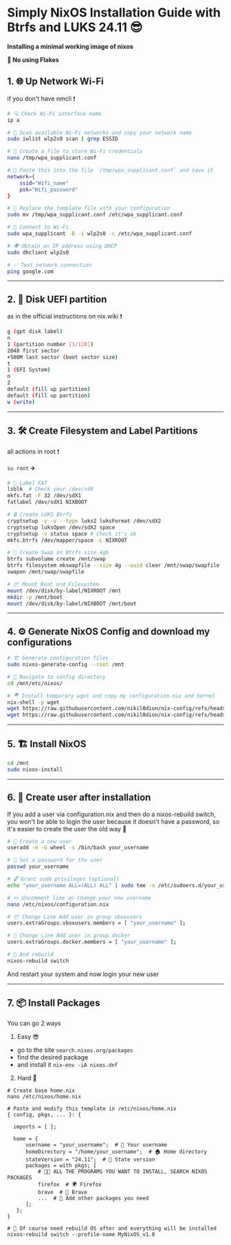 # Simply NixOS Installation Guide with Btrfs and LUKS 24.11 😎

**Installing a minimal working image of nixos**

**🛑 No using Flakes**

## 1. 🌐 Up Network Wi-Fi 

if you don't have nmcli ❗

```sh
# 🔍 Check Wi-Fi interface name  
ip a  

# 📡 Scan available Wi-Fi networks and copy your network name  
sudo iwlist wlp2s0 scan | grep ESSID  

# 📝 Create a file to store Wi-Fi credentials  
nano /tmp/wpa_supplicant.conf  

# 📌 Paste this into the file `/tmp/wpa_supplicant.conf` and save it  
network={  
    ssid="Wifi_name"  
    psk="Wifi_password"  
}  

# 🔄 Replace the template file with your configuration  
sudo mv /tmp/wpa_supplicant.conf /etc/wpa_supplicant.conf  

# 🔗 Connect to Wi-Fi  
sudo wpa_supplicant -B -i wlp2s0 -c /etc/wpa_supplicant.conf  

# 🌍 Obtain an IP address using DHCP  
sudo dhclient wlp2s0  

# ✅ Test network connection  
ping google.com  

```
---

## 2. 📀 Disk UEFI partition 

as in the official instructions on nix.wiki ❗

```sh
g (gpt disk label)
n
1 (partition number [1/128])
2048 first sector
+500M last sector (boot sector size)
t
1 (EFI System)
n
2
default (fill up partition)
default (fill up partition)
w (write)
```

---

## 3. 🛠️ Create Filesystem and Label Partitions  

all actions in root ❗

`su root` ✈️

```sh
# 📀 Label FAT  
lsblk  # Check your /dev/sdX
mkfs.fat -F 32 /dev/sdX1  
fatlabel /dev/sdX1 NIXBOOT  

# 🔒 Create LUKS Btrfs  
cryptsetup -y -v --type luks2 luksFormat /dev/sdX2  
cryptsetup luksOpen /dev/sdX2 space  
cryptsetup -v status space # Check it's ok
mkfs.btrfs /dev/mapper/space -L NIXROOT  

# 🔄 Create Swap on Btrfs size 4gb 
btrfs subvolume create /mnt/swap  
btrfs filesystem mkswapfile --size 4g --uuid clear /mnt/swap/swapfile  
swapon /mnt/swap/swapfile  

# 📦 Mount Boot and Filesystem
mount /dev/disk/by-label/NIXROOT /mnt  
mkdir -p /mnt/boot  
mount /dev/disk/by-label/NIXBOOT /mnt/boot  
```

---

## 4. ⚙️ Generate NixOS Config and download my configurations

```sh
# 🏗️ Generate configuration files  
sudo nixos-generate-config --root /mnt  

# 📂 Navigate to config directory  
cd /mnt/etc/nixos/

# 🪂 Install temporary wget and copy my configuration.nix and kernel 
nix-shell -p wget
wget https://raw.githubusercontent.com/nikil0dion/nix-config/refs/heads/main/nixos/configuration.nix
wget https://raw.githubusercontent.com/nikil0dion/nix-config/refs/heads/main/nixos/linux-kernel.nix
```
---

## 5. 🏗️ Install NixOS

```sh
cd /mnt
sudo nixos-install  
```

---

## 6. 🤠 Create user after installation

If you add a user via configuration.nix and then do a nixos-rebuild switch, you won't be able to login the user because it doesn't have a password, so it's easier to create the user the old way 👴

```sh
# 👤 Create a new user  
useradd -m -G wheel -s /bin/bash your_username  

# 🔑 Set a password for the user  
passwd your_username  

# 🔓 Grant sudo privileges (optional)  
echo "your_username ALL=(ALL) ALL" | sudo tee -a /etc/sudoers.d/your_username

# ✏️ Uncomment line an change your new username
nano /etc/nixos/configuration.nix

# 📦 Change Line Add user in group vboxusers
users.extraGroups.vboxusers.members = [ "your_username" ];

# 🐳 Change Line Add user in group docker
users.extraGroups.docker.members = [ "your_username" ];

# 🚀 And rebuild
nixos-rebuild switch
```
And restart your system and now login your new user 

---

## 7. 📦 Install Packages 

You can go 2 ways

1. Easy 😎
- go to the site `search.nixos.org/packages`
- find the desired package
- and install it `nix-env -iA nixos.dnf`

2. Hard 💪
```
# Create base home.nix
nano /etc/nixos/home.nix

# Paste and modify this template in /etc/nixos/home.nix
{ config, pkgs, ... }: {

  imports = [ ];

  home = {
      username = "your_username";  # 👤 Your username
      homeDirectory = "/home/your_username";  # 🏠 Home directory
      stateVersion = "24.11";  # 📅 State version
      packages = with pkgs; [
          # 🧑‍💻 ALL THE PROGRAMS YOU WANT TO INSTALL, SEARCH NIXOS PACKAGES 
          firefox  # 🌍 Firefox
          brave  # 🦸 Brave
          ...  # 🔄 Add other packages you need
      ];
   };
}

# 🚀 Of course need rebuild OS after and everything will be installed
nixos-rebuild switch --profile-name MyNixOS_v1.0
```

